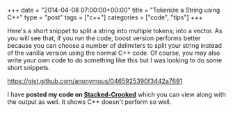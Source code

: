 +++
date = "2014-04-08 07:00:00+00:00"
title = "Tokenize a String using C++"
type = "post"
tags = ["c++"]
categories = ["code", "tips"]
+++


Here's a short snippet to split a string into multiple tokens; into a vector. As you will see that, if you run the code, boost version performs better because you can choose a number of delimiters to split your string instead of the vanilla version using the normal C++ code. Of course, you may also write your own code to do something like this but I was looking to do some short snippets.

https://gist.github.com/anonymous/0465925390f3442a7691

I have **posted my code on [Stacked-Crooked](http://coliru.stacked-crooked.com/a/01e1c68ffd0199cd)** which you can view along with the output as well. It shows C++ doesn't perform so well.

